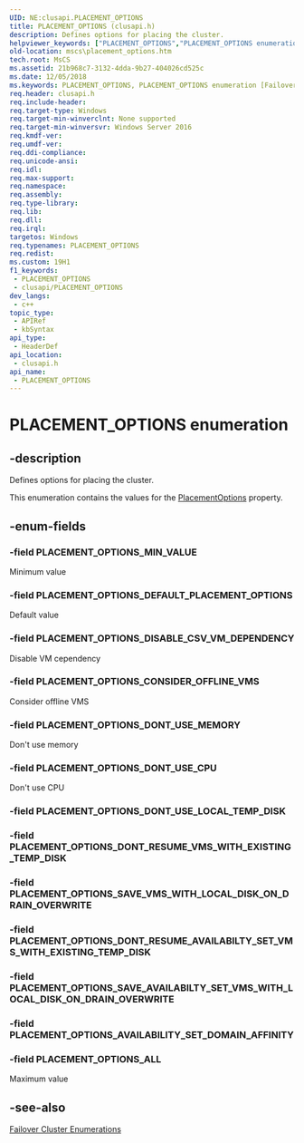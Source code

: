 ```yaml
---
UID: NE:clusapi.PLACEMENT_OPTIONS
title: PLACEMENT_OPTIONS (clusapi.h)
description: Defines options for placing the cluster.
helpviewer_keywords: ["PLACEMENT_OPTIONS","PLACEMENT_OPTIONS enumeration [Failover Cluster]","PLACEMENT_OPTIONS_ALL","PLACEMENT_OPTIONS_CONSIDER_OFFLINE_VMS","PLACEMENT_OPTIONS_DEFAULT_PLACEMENT_OPTIONS","PLACEMENT_OPTIONS_DISABLE_CSV_VM_DEPENDENCY","PLACEMENT_OPTIONS_DONT_USE_CPU","PLACEMENT_OPTIONS_DONT_USE_MEMORY","PLACEMENT_OPTIONS_MIN_VALUE","clusapi/PLACEMENT_OPTIONS","clusapi/PLACEMENT_OPTIONS_ALL","clusapi/PLACEMENT_OPTIONS_CONSIDER_OFFLINE_VMS","clusapi/PLACEMENT_OPTIONS_DEFAULT_PLACEMENT_OPTIONS","clusapi/PLACEMENT_OPTIONS_DISABLE_CSV_VM_DEPENDENCY","clusapi/PLACEMENT_OPTIONS_DONT_USE_CPU","clusapi/PLACEMENT_OPTIONS_DONT_USE_MEMORY","clusapi/PLACEMENT_OPTIONS_MIN_VALUE","mscs.placement_options"]
old-location: mscs\placement_options.htm
tech.root: MsCS
ms.assetid: 21b968c7-3132-4dda-9b27-404026cd525c
ms.date: 12/05/2018
ms.keywords: PLACEMENT_OPTIONS, PLACEMENT_OPTIONS enumeration [Failover Cluster], PLACEMENT_OPTIONS_ALL, PLACEMENT_OPTIONS_CONSIDER_OFFLINE_VMS, PLACEMENT_OPTIONS_DEFAULT_PLACEMENT_OPTIONS, PLACEMENT_OPTIONS_DISABLE_CSV_VM_DEPENDENCY, PLACEMENT_OPTIONS_DONT_USE_CPU, PLACEMENT_OPTIONS_DONT_USE_MEMORY, PLACEMENT_OPTIONS_MIN_VALUE, clusapi/PLACEMENT_OPTIONS, clusapi/PLACEMENT_OPTIONS_ALL, clusapi/PLACEMENT_OPTIONS_CONSIDER_OFFLINE_VMS, clusapi/PLACEMENT_OPTIONS_DEFAULT_PLACEMENT_OPTIONS, clusapi/PLACEMENT_OPTIONS_DISABLE_CSV_VM_DEPENDENCY, clusapi/PLACEMENT_OPTIONS_DONT_USE_CPU, clusapi/PLACEMENT_OPTIONS_DONT_USE_MEMORY, clusapi/PLACEMENT_OPTIONS_MIN_VALUE, mscs.placement_options
req.header: clusapi.h
req.include-header: 
req.target-type: Windows
req.target-min-winverclnt: None supported
req.target-min-winversvr: Windows Server 2016
req.kmdf-ver: 
req.umdf-ver: 
req.ddi-compliance: 
req.unicode-ansi: 
req.idl: 
req.max-support: 
req.namespace: 
req.assembly: 
req.type-library: 
req.lib: 
req.dll: 
req.irql: 
targetos: Windows
req.typenames: PLACEMENT_OPTIONS
req.redist: 
ms.custom: 19H1
f1_keywords:
 - PLACEMENT_OPTIONS
 - clusapi/PLACEMENT_OPTIONS
dev_langs:
 - c++
topic_type:
 - APIRef
 - kbSyntax
api_type:
 - HeaderDef
api_location:
 - clusapi.h
api_name:
 - PLACEMENT_OPTIONS
---
```


# PLACEMENT_OPTIONS enumeration


## -description

Defines options for placing the cluster.

This enumeration contains the values for the <a href="https://docs.microsoft.com/previous-versions/windows/desktop/mscs/clusters-placementoptions">PlacementOptions</a> property.

## -enum-fields

### -field PLACEMENT_OPTIONS_MIN_VALUE

Minimum value

### -field PLACEMENT_OPTIONS_DEFAULT_PLACEMENT_OPTIONS

Default value

### -field PLACEMENT_OPTIONS_DISABLE_CSV_VM_DEPENDENCY

Disable VM cependency

### -field PLACEMENT_OPTIONS_CONSIDER_OFFLINE_VMS

Consider offline VMS

### -field PLACEMENT_OPTIONS_DONT_USE_MEMORY

Don't use memory

### -field PLACEMENT_OPTIONS_DONT_USE_CPU

Don't use CPU

### -field PLACEMENT_OPTIONS_DONT_USE_LOCAL_TEMP_DISK

### -field PLACEMENT_OPTIONS_DONT_RESUME_VMS_WITH_EXISTING_TEMP_DISK

### -field PLACEMENT_OPTIONS_SAVE_VMS_WITH_LOCAL_DISK_ON_DRAIN_OVERWRITE

### -field PLACEMENT_OPTIONS_DONT_RESUME_AVAILABILTY_SET_VMS_WITH_EXISTING_TEMP_DISK

### -field PLACEMENT_OPTIONS_SAVE_AVAILABILTY_SET_VMS_WITH_LOCAL_DISK_ON_DRAIN_OVERWRITE

### -field PLACEMENT_OPTIONS_AVAILABILITY_SET_DOMAIN_AFFINITY

### -field PLACEMENT_OPTIONS_ALL

Maximum value

## -see-also

<a href="https://docs.microsoft.com/previous-versions/windows/desktop/mscs/cluster-enumerations">Failover Cluster Enumerations</a>

